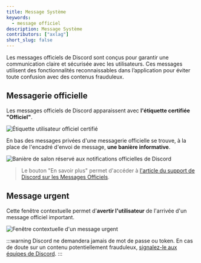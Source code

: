 ```yaml
---
title: Message Système
keywords:
  - message officiel
description: Message Système
contributors: ["axlag"]
short_slug: false
---
```


Les messages officiels de Discord sont conçus pour garantir une communication claire et sécurisée avec les utilisateurs.
Ces messages utilisent des fonctionnalités reconnaissables dans l’application pour éviter toute confusion avec des contenus frauduleux.

## Messagerie officielle

Les messages officiels de Discord apparaissent avec **l'étiquette certifiée "Officiel"**.

![Étiquette utilisateur officiel certifié](https://i.dfr.gg/eHOT.png)

En bas des messages privées d'une messagerie officielle se trouve,
à la place de l'encadré d'envoi de message,
**une banière informative**.

![Banière de salon réservé aux notifications officielles de Discord](https://i.dfr.gg/docJ.png)

> Le bouton "En savoir plus" permet d'accéder à [l'article du support de Discord sur les Messages Officiels](https://support.discord.com/hc/fr/articles/360036118732).

## Message urgent

Cette fenêtre contextuelle permet d'**avertir l'utilisateur** de l'arrivée d'un message officiel important.

![Fenêtre contextuelle d'un message urgent](https://i.dfr.gg/LitQ.png)

:::warning
Discord ne demandera jamais de mot de passe ou token.
En cas de doute sur un contenu potentiellement frauduleux, [signalez-le aux équipes de Discord](https://dis.gd/howtoreport).
:::
